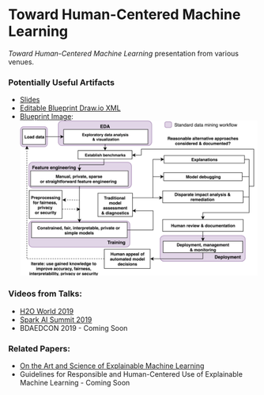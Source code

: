 # Toward Human-Centered Machine Learning

_Toward Human-Centered Machine Learning_ presentation from various venues. 

### Potentially Useful Artifacts

* [Slides](main.pdf)
* [Editable Blueprint Draw.io XML](blueprint.xml)
* [Blueprint Image](img/blueprint.png):
![](img/blueprint.png)

### Videos from Talks:

* [H2O World 2019](https://www.youtube.com/watch?v=diMSemHRNDw)
* [Spark AI Summit 2019](https://databricks.com/session/interpretable-ai-not-just-for-regulators)
* BDAEDCON 2019 - Coming Soon

### Related Papers: 
* [On the Art and Science of Explainable Machine Learning](https://arxiv.org/abs/1810.02909)
* Guidelines for Responsible and Human-Centered Use of Explainable Machine Learning - Coming Soon
